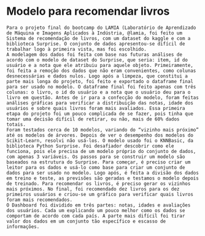 # Modelo para recomendar livros
	Para o projeto final do bootcamp do LAMIA (Laboratório de Aprendizado de Máquina e Imagens Aplicados à Indústria, @lamia, foi feito um Sistema de recomendação de livros, com um dataset do kaggle e com a biblioteca Surprise. O conjunto de dados apresentou-se difícil de trabalhar logo à primeira vista, mas foi escolhido.
	A modelagem dos dados foi feita com base nas futuras análises de acordo com o modelo de dataset do Surprise, que seria: item, id do usuário e a nota que ele atribuiu para aquele objeto. Primeiramente, foi feita a remoção dos dados que não eram convenientes, como colunas desnecessárias e dados nulos. Logo após a limpeza, que constitui a parte mais longa do projeto, foi feito e exportado o dataframe final para ser usado no modelo. O dataframe final foi feito apenas com três colunas: o livro, o id do usuário e a nota que o usuário deu para o livro em questão. Antes de ir para a confecção do modelo, foram feitas análises gráficas para verificar a distribuição das notas, idade dos usuários e sobre quais livros foram mais avaliados. Essa primeira etapa do projeto foi um pouco complicada de se fazer, pois tinha que tomar uma decisão difícil de retirar, ou não, mais de 60% dados totais.
	Foram testados cerca de 10 modelos, variando do “vizinho mais próximo” até os modelos de árvores. Depois de ver o desempenho dos modelos do Scikit-Learn, resolvi não usá-los. O modelo usado foi o KNNBasic, da biblioteca Python Surprise. Foi desafiador descobrir como ele funciona, pois ele precisa de um modelo próprio do conjunto de dados, com apenas 3 variáveis. Os passos para se construir um modelo são baseados na estrutura do Surprise. Para começar, é preciso criar um leitor para os dados e usá-lo como base para criar um conjunto de dados para ser usado no modelo. Logo após, é feita a divisão dos dados em treino e teste, as previsões são geradas e testamos o modelo depois de treinado. Para recomendar os livros, é preciso gerar os vizinhos mais próximos. No final, foi recomendado dez livros para os dez primeiros usuários e criou-se um gráfico para verificar quais livros foram mais recomendados.
	O Dashboard foi dividido em três partes: notas, idades e avaliações dos usuários. Cada um explicando um pouco melhor como os dados se comportam de acordo com cada país. A parte mais difícil foi tirar valor dos dados em um conjunto tão específico e escasso de informações.
